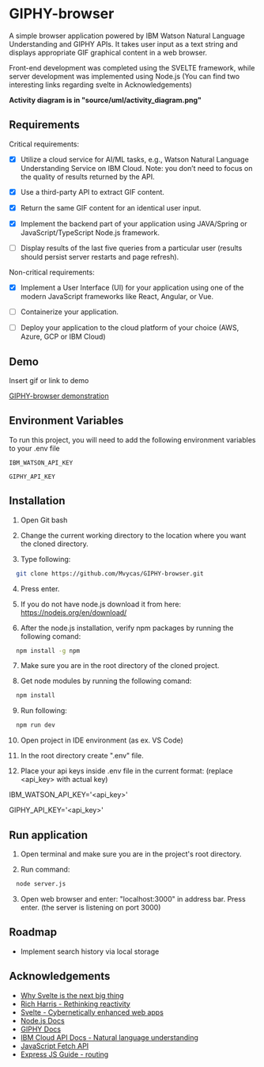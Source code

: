 # GIPHY-browser

A simple browser application powered by IBM Watson Natural Language Understanding and GIPHY APIs. 
It takes user input as a text string and displays appropriate GIF graphical content in a web browser.

Front-end development was completed using the SVELTE framework, while server development was implemented using Node.js (You can find two interesting links regarding svelte in Acknowledgements)

**Activity diagram is in "source/uml/activity_diagram.png"**

## Requirements

Critical requirements: 

- [x] Utilize a cloud service for AI/ML tasks, e.g., Watson Natural Language Understanding Service on IBM Cloud. Note: you don’t need to focus on the quality of results returned by the API.

- [x] Use a third-party API to extract GIF content.

- [x] Return the same GIF content for an identical user input.

- [x] Implement the backend part of your application using JAVA/Spring or JavaScript/TypeScript Node.js framework. 

- [ ] Display results of the last five queries from a particular user (results should persist server restarts and page refresh).

Non-critical requirements: 

- [x] Implement a User Interface (UI) for your application using one of the modern JavaScript frameworks like React, Angular, or Vue.

- [ ] Containerize your application.

- [ ] Deploy your application to the cloud platform of your choice (AWS, Azure, GCP or IBM Cloud)
## Demo

Insert gif or link to demo

[GIPHY-browser demonstration](https://youtu.be/yuioSKIm10E)

## Environment Variables

To run this project, you will need to add the following environment variables to your .env file

`IBM_WATSON_API_KEY`

`GIPHY_API_KEY`


## Installation
1. Open Git bash

2. Change the current working directory to the location where you want the cloned directory.

3. Type following: 

```bash
  git clone https://github.com/Mvycas/GIPHY-browser.git
```
4. Press enter.
5. If you do not have node.js download it from here: https://nodejs.org/en/download/

6. After the node.js installation, verify npm packages by running the following comand:

```bash
  npm install -g npm
```
7. Make sure you are in the root directory of the cloned project.

8. Get node modules by running the following comand:

```bash
  npm install 
```

9. Run following:

```bash
  npm run dev
```
10. Open project in IDE environment (as ex. VS Code)

11. In the root directory create ".env" file.

12. Place your api keys inside .env file in the current format: (replace <api_key> with actual key)

IBM_WATSON_API_KEY='<api_key>'

GIPHY_API_KEY='<api_key>'

## Run application
1. Open terminal and make sure you are in the project's root directory.

2. Run command: 
```bash
  node server.js
```
3. Open web browser and enter: "localhost:3000" in address bar. Press enter. (the server is listening on port 3000)
## Roadmap

- Implement search history via local storage

## Acknowledgements

 - [Why Svelte is the next big thing](https://naturaily.com/blog/why-svelte-is-next-big-thing-javascript-development)
 - [Rich Harris - Rethinking reactivity](https://www.youtube.com/watch?v=AdNJ3fydeao)
 - [Svelte - Cybernetically enhanced web apps](https://svelte.dev)
 - [Node.js Docs](https://nodejs.org/en/docs)
 - [GIPHY Docs](https://developers.giphy.com/docs/sdk)
 - [IBM Cloud API Docs - Natural language understanding](https://developers.giphy.com/docs/sdk)
 - [JavaScript Fetch API](https://www.javascripttutorial.net/javascript-fetch-api/)
 - [Express JS Guide - routing](https://expressjs.com/en/guide/routing.html)



